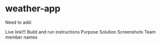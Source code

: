 # weather-app

Need to add:

Live link!!!
Build and run instructions
Purpose
Solution
Screenshots
Team member names
